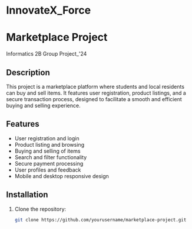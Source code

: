 # InnovateX_Force
# Marketplace Project

Informatics 2B Group Project_'24

## Description

This project is a marketplace platform where students and local residents can buy and sell items. It features user registration, product listings, and a secure transaction process, designed to facilitate a smooth and efficient buying and selling experience.

## Features

- User registration and login
- Product listing and browsing
- Buying and selling of items
- Search and filter functionality
- Secure payment processing
- User profiles and feedback
- Mobile and desktop responsive design

## Installation

1. Clone the repository:
   ```bash
   git clone https://github.com/yourusername/marketplace-project.git

